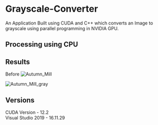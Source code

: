 # Grayscale-Converter
An Application Built using CUDA and C++ which converts an Image to grayscale using parallel programming in NVIDIA GPU.

## Processing using CPU



## Results
Before
![Autumn_Mill](https://github.com/AbhayTrivedi/Grayscale-Converter/assets/63183752/8b6b2485-ed8d-46d4-951c-fe1e313ee744)

![Autumn_Mill_gray](https://github.com/AbhayTrivedi/Grayscale-Converter/assets/63183752/b3f40e33-1b53-4058-8294-dea6e494fd66)

## Versions
CUDA Version - 12.2
<br>
Visual Studio 2019 - 16.11.29

